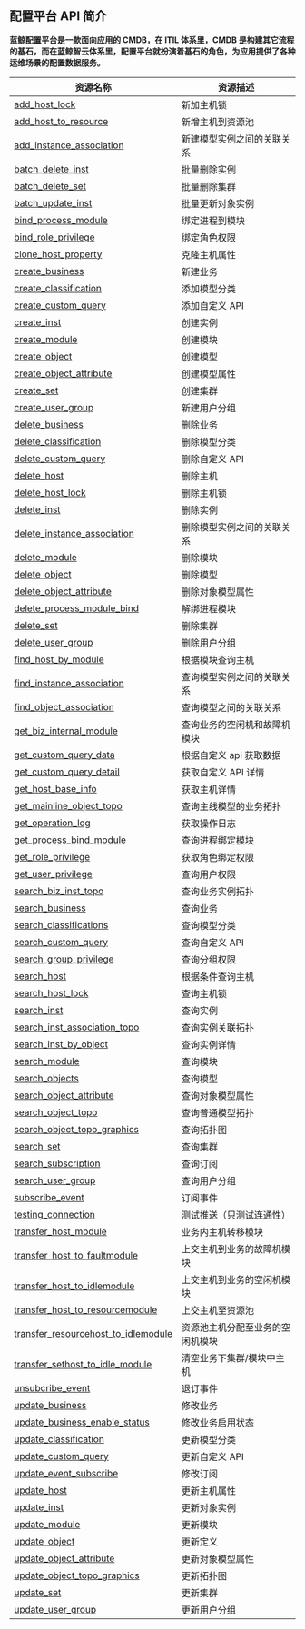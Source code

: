 ## 配置平台 API 简介

**蓝鲸配置平台是一款面向应用的 CMDB，在 ITIL 体系里，CMDB 是构建其它流程的基石，而在蓝鲸智云体系里，配置平台就扮演着基石的角色，为应用提供了各种运维场景的配置数据服务。**


|资源名称	|资源描述|
|---|---|
|[add_host_lock](5.1/API文档/CC/add_host_lock.md)| 新加主机锁|
|[add_host_to_resource](5.1/API文档/CC/add_host_to_resource.md)| 新增主机到资源池|
|[add_instance_association](5.1/API文档/CC/add_instance_association.md)| 新建模型实例之间的关联关系|
|[batch_delete_inst](5.1/API文档/CC/batch_delete_inst.md)| 批量删除实例|
|[batch_delete_set](5.1/API文档/CC/batch_delete_set.md)| 批量删除集群|
|[batch_update_inst](5.1/API文档/CC/batch_update_inst.md)| 批量更新对象实例|
|[bind_process_module](5.1/API文档/CC/bind_process_module.md)| 绑定进程到模块|
|[bind_role_privilege](5.1/API文档/CC/bind_role_privilege.md)| 绑定角色权限|
|[clone_host_property](5.1/API文档/CC/clone_host_property.md)| 克隆主机属性|
|[create_business](5.1/API文档/CC/create_business.md)| 新建业务|
|[create_classification](5.1/API文档/CC/create_classification.md)| 添加模型分类|
|[create_custom_query](5.1/API文档/CC/create_custom_query.md)| 添加自定义 API|
|[create_inst](5.1/API文档/CC/create_inst.md)| 创建实例|
|[create_module](5.1/API文档/CC/create_module.md)| 创建模块|
|[create_object](5.1/API文档/CC/create_object.md)| 创建模型|
|[create_object_attribute](5.1/API文档/CC/create_object_attribute.md)| 创建模型属性|
|[create_set](5.1/API文档/CC/create_set.md)| 创建集群|
|[create_user_group](5.1/API文档/CC/create_user_group.md)| 新建用户分组|
|[delete_business](5.1/API文档/CC/delete_business.md)| 删除业务|
|[delete_classification](5.1/API文档/CC/delete_classification.md)| 删除模型分类|
|[delete_custom_query](5.1/API文档/CC/delete_custom_query.md)| 删除自定义 API|
|[delete_host](5.1/API文档/CC/delete_host.md)| 删除主机|
|[delete_host_lock](5.1/API文档/CC/delete_host_lock.md)| 删除主机锁|
|[delete_inst](5.1/API文档/CC/delete_inst.md)| 删除实例|
|[delete_instance_association](5.1/API文档/CC/delete_instance_association.md)| 删除模型实例之间的关联关系|
|[delete_module](5.1/API文档/CC/delete_module.md)| 删除模块|
|[delete_object](5.1/API文档/CC/delete_object.md)| 删除模型|
|[delete_object_attribute](5.1/API文档/CC/delete_object_attribute.md)| 删除对象模型属性|
|[delete_process_module_bind](5.1/API文档/CC/delete_process_module_bind.md)| 解绑进程模块|
|[delete_set](5.1/API文档/CC/delete_set.md)| 删除集群|
|[delete_user_group](5.1/API文档/CC/delete_user_group.md)| 删除用户分组|
|[find_host_by_module](5.1/API文档/CC/find_host_by_module.md)| 根据模块查询主机|
|[find_instance_association](5.1/API文档/CC/find_instance_association.md)| 查询模型实例之间的关联关系|
|[find_object_association](5.1/API文档/CC/find_object_association.md)| 查询模型之间的关联关系|
|[get_biz_internal_module](5.1/API文档/CC/get_biz_internal_module.md)| 查询业务的空闲机和故障机模块|
|[get_custom_query_data](5.1/API文档/CC/get_custom_query_data.md)| 根据自定义 api 获取数据|
|[get_custom_query_detail](5.1/API文档/CC/get_custom_query_detail.md)| 获取自定义 API 详情|
|[get_host_base_info](5.1/API文档/CC/get_host_base_info.md)| 获取主机详情|
|[get_mainline_object_topo](5.1/API文档/CC/get_mainline_object_topo.md)| 查询主线模型的业务拓扑|
|[get_operation_log](5.1/API文档/CC/get_operation_log.md)| 获取操作日志|
|[get_process_bind_module](5.1/API文档/CC/get_process_bind_module.md)| 查询进程绑定模块|
|[get_role_privilege](5.1/API文档/CC/get_role_privilege.md)| 获取角色绑定权限|
|[get_user_privilege](5.1/API文档/CC/get_user_privilege.md)| 查询用户权限|
|[search_biz_inst_topo](5.1/API文档/CC/search_biz_inst_topo.md)| 查询业务实例拓扑|
|[search_business](5.1/API文档/CC/search_business.md)| 查询业务|
|[search_classifications](5.1/API文档/CC/search_classifications.md)| 查询模型分类|
|[search_custom_query](5.1/API文档/CC/search_custom_query.md)| 查询自定义 API|
|[search_group_privilege](5.1/API文档/CC/search_group_privilege.md)| 查询分组权限|
|[search_host](5.1/API文档/CC/search_host.md)| 根据条件查询主机|
|[search_host_lock](5.1/API文档/CC/search_host_lock.md)| 查询主机锁|
|[search_inst](5.1/API文档/CC/search_inst.md)| 查询实例|
|[search_inst_association_topo](5.1/API文档/CC/search_inst_association_topo.md)| 查询实例关联拓扑|
|[search_inst_by_object](5.1/API文档/CC/search_inst_by_object.md)| 查询实例详情|
|[search_module](5.1/API文档/CC/search_module.md)| 查询模块|
|[search_objects](5.1/API文档/CC/search_objects.md)| 查询模型|
|[search_object_attribute](5.1/API文档/CC/search_object_attribute.md)| 查询对象模型属性|
|[search_object_topo](5.1/API文档/CC/search_object_topo.md)| 查询普通模型拓扑|
|[search_object_topo_graphics](5.1/API文档/CC/search_object_topo_graphics.md)| 查询拓扑图|
|[search_set](5.1/API文档/CC/search_set.md)| 查询集群|
|[search_subscription](5.1/API文档/CC/search_subscription.md)| 查询订阅|
|[search_user_group](5.1/API文档/CC/search_user_group.md)| 查询用户分组|
|[subscribe_event](5.1/API文档/CC/subscribe_event.md)| 订阅事件|
|[testing_connection](5.1/API文档/CC/testing_connection.md)| 测试推送（只测试连通性）|
|[transfer_host_module](5.1/API文档/CC/transfer_host_module.md)| 业务内主机转移模块|
|[transfer_host_to_faultmodule](5.1/API文档/CC/transfer_host_to_faultmodule.md)| 上交主机到业务的故障机模块|
|[transfer_host_to_idlemodule](5.1/API文档/CC/transfer_host_to_idlemodule.md)| 上交主机到业务的空闲机模块|
|[transfer_host_to_resourcemodule](5.1/API文档/CC/transfer_host_to_resourcemodule.md)| 上交主机至资源池|
|[transfer_resourcehost_to_idlemodule](5.1/API文档/CC/transfer_resourcehost_to_idlemodule.md)| 资源池主机分配至业务的空闲机模块|
|[transfer_sethost_to_idle_module](5.1/API文档/CC/transfer_sethost_to_idle_module.md)| 清空业务下集群/模块中主机|
|[unsubcribe_event](5.1/API文档/CC/unsubcribe_event.md)| 退订事件|
|[update_business](5.1/API文档/CC/update_business.md)| 修改业务|
|[update_business_enable_status](5.1/API文档/CC/update_business_enable_status.md)| 修改业务启用状态|
|[update_classification](5.1/API文档/CC/update_classification.md)| 更新模型分类|
|[update_custom_query](5.1/API文档/CC/update_custom_query.md)| 更新自定义 API|
|[update_event_subscribe](5.1/API文档/CC/update_event_subscribe.md)| 修改订阅|
|[update_host](5.1/API文档/CC/update_host.md)| 更新主机属性|
|[update_inst](5.1/API文档/CC/update_inst.md)| 更新对象实例|
|[update_module](5.1/API文档/CC/update_module.md)| 更新模块|
|[update_object](5.1/API文档/CC/update_object.md)| 更新定义|
|[update_object_attribute](5.1/API文档/CC/update_object_attribute.md)| 更新对象模型属性|
|[update_object_topo_graphics](5.1/API文档/CC/update_object_topo_graphics.md)| 更新拓扑图|
|[update_set](5.1/API文档/CC/update_set.md)| 更新集群|
|[update_user_group](5.1/API文档/CC/update_user_group.md)| 更新用户分组|
